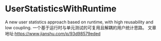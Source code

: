 # UserStatisticsWithRuntime
A new user statistics approach based on runtime, with high reusability and low coupling.
一个基于运行时与单元测试的可复用且解耦的用户统计思路。
文章地址:https://www.jianshu.com/p/93d98579eded

